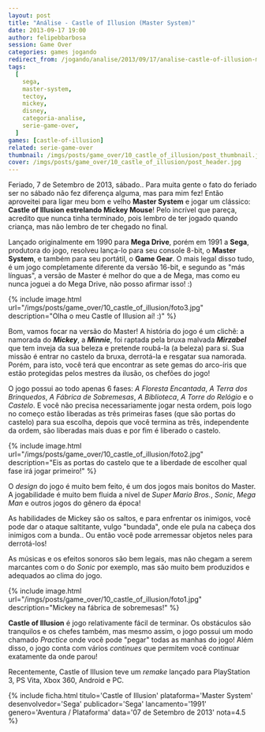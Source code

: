 ```yaml
---
layout: post
title: "Análise - Castle of Illusion (Master System)"
date: 2013-09-17 19:00
author: felipebbarbosa
session: Game Over 
categories: games jogando
redirect_from: /jogando/analise/2013/09/17/analise-castle-of-illusion-master-system.html
tags:
  [
    sega,
    master-system,
    tectoy,
    mickey,
    disney,
    categoria-analise,
    serie-game-over,
  ]
games: [castle-of-illusion]
related: serie-game-over
thumbnail: /imgs/posts/game_over/10_castle_of_illusion/post_thumbnail.jpg
cover: /imgs/posts/game_over/10_castle_of_illusion/post_header.jpg
---
```


Feriado, 7 de Setembro de 2013, sábado.. Para muita gente o fato do feriado ser no sábado não fez diferença alguma, mas para mim fez! Então aproveitei para ligar meu bom e velho **Master System** e jogar um clássico: **Castle of Illusion estrelando Mickey Mouse**! Pelo incrível que pareça, acredito que nunca tinha terminado, pois lembro de ter jogado quando criança, mas não lembro de ter chegado no final.

<!--more-->

Lançado originalmente em 1990 para **Mega Drive**, porém em 1991 a **Sega**, produtora do jogo, resolveu lança-lo para seu console 8-bit, o **Master System**, e também para seu portátil, o **Game Gear**. O mais legal disso tudo, é um jogo completamente diferente da versão 16-bit, e segundo as "más línguas", a versão de Master é melhor do que a de Mega, mas como eu nunca joguei a do Mega Drive, não posso afirmar isso! :)

{% include image.html url="/imgs/posts/game_over/10_castle_of_illusion/foto3.jpg" description="Olha o meu Castle of Illusion aí! :)" %}

Bom, vamos focar na versão do Master! A história do jogo é um clichê: a namorada do **_Mickey_**, a **_Minnie_**, foi raptada pela bruxa malvada **_Mirzabel_** que tem inveja da sua beleza e pretende roubá-la (a beleza) para si. Sua missão é entrar no castelo da bruxa, derrotá-la e resgatar sua namorada. Porém, para isto, você terá que encontrar as sete gemas do arco-íris que estão protegidas pelos mestres da ilusão, os chefões do jogo!

O jogo possui ao todo apenas 6 fases: _A Floresta Encantada_, _A Terra dos Brinquedos_, _A Fábrica de Sobremesas_, _A Biblioteca_, _A Torre do Relógio_ e o _Castelo_. E você não precisa necessariamente jogar nesta ordem, pois logo no começo estão liberadas as três primeiras fases (que são portas do castelo) para sua escolha, depois que você termina as três, independente da ordem, são liberadas mais duas e por fim é liberado o castelo.

{% include image.html url="/imgs/posts/game_over/10_castle_of_illusion/foto2.jpg" description="Eis as portas do castelo que te a liberdade de escolher qual fase irá jogar primeiro!" %}

O _design_ do jogo é muito bem feito, é um dos jogos mais bonitos do Master. A jogabilidade é muito bem fluida a nível de _Super Mario Bros._, _Sonic_, _Mega Man_ e outros jogos do gênero da época!

As habilidades de Mickey são os saltos, e para enfrentar os inimigos, você pode dar o ataque saltitante, vulgo "bundada", onde ele pula na cabeça dos inimigos com a bunda.. Ou então você pode arremessar objetos neles para derrotá-los!

As músicas e os efeitos sonoros são bem legais, mas não chegam a serem marcantes com o do _Sonic_ por exemplo, mas são muito bem produzidos e adequados ao clima do jogo.

{% include image.html url="/imgs/posts/game_over/10_castle_of_illusion/foto1.jpg" description="Mickey na fábrica de sobremesas!" %}

**Castle of Illusion** é jogo relativamente fácil de terminar. Os obstáculos são tranquilos e os chefes também, mas mesmo assim, o jogo possui um modo chamado _Practice_ onde você pode "pegar" todas as manhas do jogo! Além disso, o jogo conta com vários _continues_ que permitem você continuar exatamente da onde parou!

Recentemente, Castle of Illusion teve um _remake_ lançado para PlayStation 3, PS Vita, Xbox 360, Android e PC.

{% include ficha.html
  titulo='Castle of Illusion'
  plataforma='Master System'
  desenvolvedor='Sega'
  publicador='Sega'
  lancamento='1991'
  genero='Aventura / Plataforma'
  data='07 de Setembro de 2013'
  nota=4.5 %}
